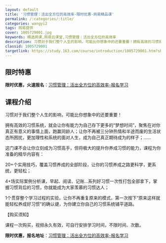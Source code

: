 ```yaml
---
layout: default
title: '习惯管理：活出全方位的高效率-限时优惠-网易精品课'
permalink: /:categories/:title/
categories: wangyi2
tags: 网易提供
cover: 1005729001.jpg
keywords: 精选网课,网易云课堂,习惯管理：活出全方位的高效率
description: 习惯对于我们整个人生的影响，可能比你想象中的还要重要！拥有高效的习惯系统，就会让你有能力为自己存下更多的“梦想时间”，聚
classid: 1005729001
targetlink: https://study.163.com/course/introduction/1005729001.htm?share=1&shareId=1025206652&utm_campaign=share&utm_medium=iphoneShare&utm_source=&utm_u=1025206652
---
```


## 限时特惠

**限时优惠，火速报名**：[习惯管理：活出全方位的高效率-报名学习](https://study.163.com/course/introduction/1005729001.htm?share=1&shareId=1025206652&utm_campaign=share&utm_medium=iphoneShare&utm_source=&utm_u=1025206652)

## 课程介绍

习惯对于我们整个人生的影响，可能比你想象中的还要重要！



拥有高效的习惯系统，就会让你有能力为自己存下更多的“梦想时间”，聚焦在对你真正有意义的事情上面，跑赢同龄人；让你不再被三分钟热情和半途而废的生活状态所困扰，更加理性和系统的面对人生，成为自己真正期待成为的样子；……



这门课不会让你立刻成为习惯高手，但将极大的提升你养成习惯的能力，课程为你准备的精华内容有：

20+个实用技巧，覆盖习惯养成的全部阶段，让你的习惯养成之路更科学，更系统，更轻松；

4+场实际案例分析课，早起、阅读、记账…系列好习惯一次性打包全部拿下，掌握习惯背后的习惯，你就能成为大家羡慕的习惯达人；

1个贯穿整个学习过程的实验，让你不再重复原来的模式，第一次按下“原来这样就能轻松养成好习惯”的确认键，为你建立你自己的习惯系统铺平道路。



【购买须知】

课程一次购买，视频永久有效，可自行安排学习时间，不限时间、次数。

**限时优惠，报名地址**：[习惯管理：活出全方位的高效率-报名学习](https://study.163.com/course/introduction/1005729001.htm?share=1&shareId=1025206652&utm_campaign=share&utm_medium=iphoneShare&utm_source=&utm_u=1025206652)

